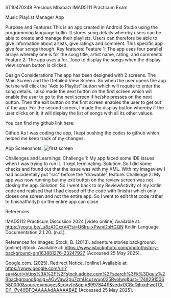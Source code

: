 ST10470248
Precious Mbabazi
IMAD5111 Practicum Exam 

Music Playlist Manager App

Purpose and Features 
This is an app created in Android Studio using the programming language kotlin.  It stores song details whereby users can be able to create and manage their playlists. Users can therefore be able to give information about artists, give ratings and comment.  This specific app give four songs though. 
Key features:
Feature 1:  The app uses four parallel arrays whereby one is for the song title, artist name, rating, and comments 
Feature 2:  The app uses a for...loop to display the songs when the display view screen button is clicked.   

Design Considerations 
The app has been designed with 2 screens. The Main Screen and the Detailed View Screen. So when the user opens the app he/she will click the "Add to Playlist" button which will require to enter the song details. 
I also made the next button on the first screen  which will enable the user to go to the next screen if he/she presses on the next button. 
Then the exit button on the first screen enables the user to get out of the app. 
For the second screen, I made the display button whereby if the user clicks on it, it will display the list of songs with all its other values. 


You can find my github link here:

Github
As I was coding the app, I kept pushing the codes to github which helped me keep track of my changes. 

App Screenshots:
![first screen ](https://github.com/user-attachments/assets/60dbd798-a21e-4916-a2c5-2718ffbe9ff8)




Challenges and Learnings: 
Challenge 1: My app faced some IDE issues when I was trying to run it. It kept terminating. 
Solution: So I did some checks and found out that the issue was with my XML. With my imageview I had accidentally put "src" before the "drawable" feature. 
Challenge 2: My app was now running but my exit button on the review screen was not closing the app. 
Solution: So I went back to my ReviewActivity of my kotlin code and realised that I had closed off the code with finish() which only closes one screen and not the entire app.  So I went to edit that code rather to 
finishaffinity() so the entire app can close. 

References 

IMAD5112 Practicum Discusiion 2024 [video online] Available at: https://youtu.be/_u8zA1CxxV4?si=U6Iru-xPwmDbHGQN
Kotlin Language Documentation 2.1.20. (n.d.).

References for Images:
Stock, B. (2013). adventure stories background. [online] iStock. Available at: https://www.istockphoto.com/photo/history-background-gm163881276-23247927 [Accessed 25 May 2025].

Google.com. (2025). Redirect Notice. [online] Available at: https://www.google.com/url?sa=i&url=https%3A%2F%2Fstock.adobe.com%2Fsearch%3Fk%3Dquiz%2Bbackground&psig=AOvVaw2pu7zmUcuzwup025RvoIwg&ust=1748291506580000&source=images&cd=vfe&opi=89978449&ved=0CBcQjhxqFwoTCLDl1_i7v40DFQAAAAAdAAAAABAE [Accessed 25 May 2025].



















